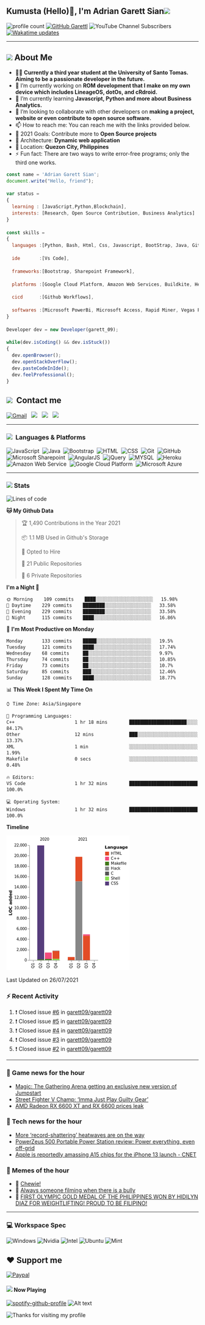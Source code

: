 <h2> Kumusta (Hello)🙏, I'm Adrian Garett Sian<img src="https://media.giphy.com/media/12oufCB0MyZ1Go/giphy.gif" width="50"></h2>

![profile count](https://komarev.com/ghpvc/?username=garett09&color=red)
[![GitHub Garettl](https://img.shields.io/github/followers/garett09?label=follow&style=social)](https://github.com/garett09)
![YouTube Channel Subscribers](https://img.shields.io/youtube/channel/subscribers/UChAoCAh1jVTaMz0Sc61X5Xw?style=social)
[![Wakatime updates](https://github.com/garett09/garett09/actions/workflows/update-commits.yml/badge.svg?branch=main)](https://github.com/garett09/garett09/actions/workflows/update-commits.yml)

---

## <img src="https://media.giphy.com/media/fTsZNbPQxJWtor2LXE/giphy.gif"  width="30">&nbsp;About Me
-   👩‍💻  **Currently a third year student at the University of Santo Tomas. Aiming to be a passionate developer in the future.**
-   🔭  I’m currently working on  **ROM development that I make on my own device which includes LineageOS, dotOs, and cRdroid.**
-   🌱  I’m currently learning **Javascript, Python and more about Business Analytics.**
-   👯  I’m looking to collaborate with other developers on **making a project, website or even contribute to open source software.**
-   📫  How to reach me: You can reach me with the links provided below. 
-   🥅  2021 Goals: Contribute more to **Open Source projects**
-   👷  Architecture: **Dynamic web application**
-   📍   Location: **Quezon City, Philippines** 
-   ⚡  Fun fact: There are two ways to write error-free programs; only the third one works.

```javascript
const name = 'Adrian Garett Sian';
document.write("Hello, friend");

var status = 
{ 
  learning : [JavaScript,Python,Blockchain],
  interests: [Research, Open Source Contribution, Business Analytics]
}

const skills = 
{
  languages :[Python, Bash, Html, Css, Javascript, BootStrap, Java, Git, Markdown, AngularJs, AccessSQL, MySQL],
  
  ide       :[Vs Code],
  
  frameworks:[Bootstrap, Sharepoint Framework],
  
  platforms :[Google Cloud Platform, Amazon Web Services, Buildkite, Heroku, Microsoft Sharepoint],
  
  cicd      :[Github Workflows],

  softwares :[Microsoft PowerBi, Microsoft Access, Rapid Miner, Vegas Pro]
}

Developer dev = new Developer(garett_09);

while(dev.isCoding() && dev.isStuck())  
{
  dev.openBrowser();
  dev.openStackOverFlow();
  dev.pasteCodeInIde();
  dev.feelProfessional();
}
```

## <img src="https://media.giphy.com/media/c5vDr1rkcbcrBwG9SX/giphy.gif" width="30">&nbsp; Contact me

<a href="mailto:adriansian@gmail.com"><img alt="Gmail" src="https://img.shields.io/badge/Gmail-D14836?style=for-the-badge&logo=gmail&logoColor=white" /></a> &nbsp;
<a href="https://instagram.com/adriansian"><img src="https://img.shields.io/badge/@adriansian_-E4405F?style=for-the-badge&logo=instagram&logoColor=white"/></a> &nbsp;
<a href="https://t.me/garett_09"><img src="https://img.shields.io/badge/@garett_09_-2CA5E0?style=for-the-badge&logo=telegram&logoColor=white"/></a> &nbsp;
<a href="https://www.linkedin.com/in/adrian-garett-sian-766775159/"><img src="https://img.shields.io/badge/-Adrian%20Garett%20Sian-blue?style=flat-square&logo=Linkedin&logoColor=white&link=https://www.linkedin.com/in/adrian-garett-sian-766775159/"/></a> &nbsp;

---

###  <img src="https://media.giphy.com/media/WUlplcMpOCEmTGBtBW/giphy.gif" width="30"> &nbsp;Languages & Platforms

![JavaScript](https://img.shields.io/badge/JavaScript-F7DF1E?style=for-the-badge&logo=javascript&logoColor=black)&nbsp;
![Java](https://img.shields.io/badge/Java-ED8B00?style=for-the-badge&logo=java&logoColor=white)&nbsp;
![Bootstrap](https://img.shields.io/badge/Bootstrap-563D7C?style=for-the-badge&logo=bootstrap&logoColor=white)&nbsp;
![HTML](https://img.shields.io/badge/HTML5-E34F26?style=for-the-badge&logo=html5&logoColor=white)&nbsp;
![CSS](https://img.shields.io/badge/CSS3-1572B6?style=for-the-badge&logo=css3&logoColor=white)&nbsp;
![Git](https://img.shields.io/badge/git-%23F05033.svg?style=for-the-badge&logo=git&logoColor=white)&nbsp;
![GitHub](https://img.shields.io/badge/GitHub-100000?style=for-the-badge&logo=github&logoColor=white)&nbsp;
![Microsoft Sharepoint](https://img.shields.io/badge/Microsoft_SharePoint-0078D4?style=for-the-badge&logo=microsoft-sharepoint&logoColor=white)&nbsp;
![AngularJS](https://img.shields.io/badge/AngularJS-E23237?style=for-the-badge&logo=angularjs&logoColor=white)&nbsp;
![jQuery](https://img.shields.io/badge/jQuery-0769AD?style=for-the-badge&logo=jquery&logoColor=white)&nbsp;
![MYSQL](https://img.shields.io/badge/MySQL-00000F?style=for-the-badge&logo=mysql&logoColor=white)&nbsp;
![Heroku](https://img.shields.io/badge/Heroku-430098?style=for-the-badge&logo=heroku&logoColor=white)&nbsp;
![Amazon Web Service](https://img.shields.io/badge/Amazon_AWS-232F3E?style=for-the-badge&logo=amazon-aws&logoColor=white)&nbsp;
![Google Cloud Platform](https://img.shields.io/badge/Google_Cloud-4285F4?style=for-the-badge&logo=google-cloud&logoColor=white)&nbsp;
![Microsoft Azure](https://img.shields.io/badge/Microsoft_Azure-0089D6?style=for-the-badge&logo=microsoft-azure&logoColor=white)&nbsp;

---

### <img src="https://media.giphy.com/media/l378c04F2fjeZ7vH2/giphy.gif" width="30">&nbsp;Stats


<!--START_SECTION:waka-->
![Lines of code](https://img.shields.io/badge/From%20Hello%20World%20I%27ve%20Written-50526%20lines%20of%20code-blue)

**🐱 My Github Data** 

> 🏆 1,490 Contributions in the Year 2021
 > 
> 📦 1.1 MB Used in Github's Storage 
 > 
> 💼 Opted to Hire
 > 
> 📜 21 Public Repositories 
 > 
> 🔑 6 Private Repositories  
 > 
**I'm a Night 🦉** 

```text
🌞 Morning    109 commits    ████░░░░░░░░░░░░░░░░░░░░░   15.98% 
🌆 Daytime    229 commits    ████████░░░░░░░░░░░░░░░░░   33.58% 
🌃 Evening    229 commits    ████████░░░░░░░░░░░░░░░░░   33.58% 
🌙 Night      115 commits    ████░░░░░░░░░░░░░░░░░░░░░   16.86%

```
📅 **I'm Most Productive on Monday** 

```text
Monday       133 commits    █████░░░░░░░░░░░░░░░░░░░░   19.5% 
Tuesday      121 commits    ████░░░░░░░░░░░░░░░░░░░░░   17.74% 
Wednesday    68 commits     ██░░░░░░░░░░░░░░░░░░░░░░░   9.97% 
Thursday     74 commits     ██░░░░░░░░░░░░░░░░░░░░░░░   10.85% 
Friday       73 commits     ██░░░░░░░░░░░░░░░░░░░░░░░   10.7% 
Saturday     85 commits     ███░░░░░░░░░░░░░░░░░░░░░░   12.46% 
Sunday       128 commits    ████░░░░░░░░░░░░░░░░░░░░░   18.77%

```


📊 **This Week I Spent My Time On** 

```text
⌚︎ Time Zone: Asia/Singapore

💬 Programming Languages: 
C++                      1 hr 18 mins        █████████████████████░░░░   84.17% 
Other                    12 mins             ███░░░░░░░░░░░░░░░░░░░░░░   13.37% 
XML                      1 min               ░░░░░░░░░░░░░░░░░░░░░░░░░   1.99% 
Makefile                 0 secs              ░░░░░░░░░░░░░░░░░░░░░░░░░   0.48%

🔥 Editors: 
VS Code                  1 hr 32 mins        █████████████████████████   100.0%

💻 Operating System: 
Windows                  1 hr 32 mins        █████████████████████████   100.0%

```

**Timeline**

![Chart not found](https://raw.githubusercontent.com/garett09/garett09/main/charts/bar_graph.png) 


 Last Updated on 26/07/2021
<!--END_SECTION:waka-->


### :zap: Recent Activity

<!--START_SECTION:activity-->
1. ❗️ Closed issue [#6](https://github.com/garett09/garett09/issues/6) in [garett09/garett09](https://github.com/garett09/garett09)
2. ❗️ Closed issue [#5](https://github.com/garett09/garett09/issues/5) in [garett09/garett09](https://github.com/garett09/garett09)
3. ❗️ Closed issue [#4](https://github.com/garett09/garett09/issues/4) in [garett09/garett09](https://github.com/garett09/garett09)
4. ❗️ Closed issue [#3](https://github.com/garett09/garett09/issues/3) in [garett09/garett09](https://github.com/garett09/garett09)
5. ❗️ Closed issue [#2](https://github.com/garett09/garett09/issues/2) in [garett09/garett09](https://github.com/garett09/garett09)
<!--END_SECTION:activity-->

---

### 📣 Game news for the hour

<!-- GAME:START -->
 - [Magic: The Gathering Arena getting an exclusive new version of Jumpstart](https://www.polygon.com/22594156/magic-the-gathering-arena-jumpstart-historic-horizons-leak-confirmed)
 - [Street Fighter V Champ: ‘Imma Just Play Guilty Gear’](https://kotaku.com/street-fighter-v-champ-imma-just-play-guilty-gear-1847363419)
 - [AMD Radeon RX 6600 XT and RX 6600 prices leak](https://www.pcgamer.com/amd-radeon-rx-6600-xt-and-rx-6600-prices-leak)<!-- GAME:END -->

### 📣 Tech news for the hour

<!-- TECH:START -->
 - [More ‘record-shattering’ heatwaves are on the way](https://www.theverge.com/2021/7/26/22594471/heatwaves-prediction-more-study-climate-change)
 - [PowerZeus 500 Portable Power Station review: Power everything, even off-grid](https://appleinsider.com/articles/21/07/26/powerzeus-500-portable-power-station-review-power-everything-even-off-grid?utm_medium=rss)
 - [Apple is reportedly amassing A15 chips for the iPhone 13 launch     - CNET](https://www.cnet.com/news/apple-is-reportedly-amassing-a15-chips-for-the-iphone-13-launch/#ftag=CAD590a51e)<!-- TECH:END -->

### 📣 Memes of the hour

<!-- MEMES:START -->
 - 🚖 [Chewie!](http://9gag.com/gag/aV79xLw)
 - 🚯 [Always someone filming when there is a bully](http://9gag.com/gag/a8EvG9O)
 - 🚯 [FIRST OLYMPIC GOLD MEDAL OF THE PHILIPPINES WON BY HIDILYN DIAZ FOR WEIGHTLIFTING! PROUD TO BE FILIPINO!](http://9gag.com/gag/abVLVn9)<!-- MEMES:END -->

--- 



### 💻 Workspace Spec

![Windows](https://img.shields.io/badge/Windows-11-0078D6?style=for-the-badge&logo=windows&logoColor=white)
![Nvidia](https://img.shields.io/badge/NVIDIA-RTX3070-76B900?style=for-the-badge&logo=nvidia&logoColor=white)
![Intel](https://img.shields.io/badge/Intel-Core_i7_10th-0071C5?style=for-the-badge&logo=intel&logoColor=white)
![Ubuntu](https://img.shields.io/badge/Ubuntu-E95420?style=for-the-badge&logo=ubuntu&logoColor=white)
![Mint](https://img.shields.io/badge/Linux_Mint-87CF3E?style=for-the-badge&logo=linux-mint&logoColor=white)


## ❤ Support me
[![Paypal](https://img.shields.io/badge/PayPal-garett_09?style=for-the-badge&logo=paypal&logoColor=white)](https://paypal.me/garett_09)


#### <img src="https://media.giphy.com/media/vybWlRniCXzZC/giphy.gif" width="30">&nbsp;Now Playing 

 [![spotify-github-profile](https://spotify-github-profile.vercel.app/api/view?uid=garett_09&cover_image=true&theme=default)](https://spotify-github-profile.vercel.app/api/view?uid=garett_09&redirect=true)
![Alt text](https://spotify-recently-played-readme.vercel.app/api?user=garett_09&width=510)

<img height="120" alt="Thanks for visiting my profile" width="100%" src="https://github.com/dibyendu415/dibyendu415/blob/master/marquee.svg" />
